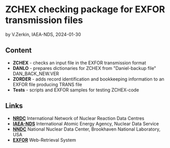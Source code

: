 # ZCHEX checking package for EXFOR transmission files
by V.Zerkin, IAEA-NDS, 2024-01-30

## Content

- **ZCHEX** - checks an input file in the EXFOR transmission format
- **DANLO** - prepares dictionaries for ZCHEX from "Daniel-backup file" DAN_BACK_NEW.VER
- **ZORDER** - adds record identification and bookkeeping information to an EXFOR file producing TRANS file
- **Tests** - scripts and EXFOR samples for testing ZCHEX-code

## Links

* **[NRDC](https://nds.iaea.org/nrdc/)** International Network of Nuclear Reaction Data Centres 
* **[IAEA-NDS](https://nds.iaea.org/)** International Atomic Energy Agency, Nuclear Data Service 
* **[NNDC](https://www.nndc.bnl.gov/)** National Nuclear Data Center, Brookhaven National Laboratory, USA 
* **[EXFOR](https://nds.iaea.org/exfor/)** Web-Retrieval System 
